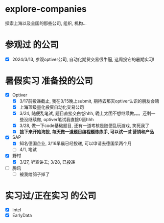 # explore-companies
探索上海以及全国的那些公司, 组织, 机构...
# 参观过 的公司
- [x] 2024/3/13, 参观optiver公司, 自动化期货交易很牛逼, 这周投它的暑期实习!
# 暑假实习 准备投的公司
- [x] Optiver
  - [x] 3/17前投递截止, 我在3/15晚上submit, 期待去那天optiver认识的朋友会晤
  - [x] 上海顶级量化投资自动化交易公司
  - [x] 3/24, 随便乱笔试, 题目直接交白卷hhh, 晚上太困不想继续做。。。还剩一些没继续做, optiver笔试我直接0蛋hhh
  - [x] 3/28, 做一下code基础题目, 还有一道考核是随便乱玩游戏, 笑死我了
  - [x] **接下来开始海投, 每天做一道题目编程题练练手, 可以试一试 营销和产品**
- [x] SAP
  - [x] 知名德国企业, 3/16早晨已经投递, 可以申请去德国呆两个月
  - [ ] 4/1, 笔试
- [x] 野村
  - [x] 3/27, 听宣讲去; 3/28, 已投递
- [ ] 腾讯
  - [ ] 被我给鸽子掉了 
# 实习过/正在实习 的公司
- [x] Intel
- [x] EarlyData 
